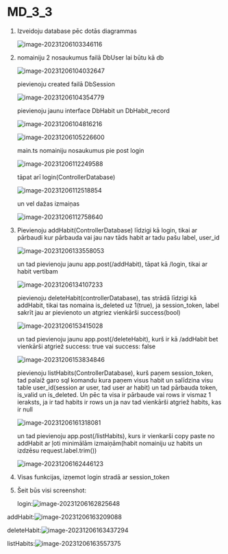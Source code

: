 # MD_3_3

1. Izveidoju database pēc dotās diagrammas 

   ![image-20231206103346116](https://s2.loli.net/2023/12/06/J1NIwZqo2Uyb57r.png)

2. nomainiju 2 nosaukumus failā DbUser lai būtu kā db

   ![image-20231206104032647](C:\Users\xnzza\AppData\Roaming\Typora\typora-user-images\image-20231206104032647.png)

   pievienoju created failā DbSession

   ![image-20231206104354779](C:\Users\xnzza\AppData\Roaming\Typora\typora-user-images\image-20231206104354779.png)

   pievienoju jaunu interface DbHabit un DbHabit_record

   ![image-20231206104816216](C:\Users\xnzza\AppData\Roaming\Typora\typora-user-images\image-20231206104816216.png)

   ![image-20231206105226600](C:\Users\xnzza\AppData\Roaming\Typora\typora-user-images\image-20231206105226600.png)

   

   main.ts nomainiju nosaukumus pie post login

   ![image-20231206112249588](C:\Users\xnzza\AppData\Roaming\Typora\typora-user-images\image-20231206112249588.png)

   tāpat arī login(ControllerDatabase)

   ![image-20231206112518854](C:\Users\xnzza\AppData\Roaming\Typora\typora-user-images\image-20231206112518854.png)

   un vel dažas izmaiņas

   ![image-20231206112758640](C:\Users\xnzza\AppData\Roaming\Typora\typora-user-images\image-20231206112758640.png)

3. Pievienoju addHabit(ControllerDatabase) līdzigi kā login, tikai ar pārbaudi kur pārbauda vai jau nav tāds habit ar tadu pašu label, user_id

   ![image-20231206133558053](C:\Users\xnzza\AppData\Roaming\Typora\typora-user-images\image-20231206133558053.png)

   un tad pievienoju jaunu app.post(/addHabit), tāpat kā /login, tikai ar habit vertibam

   ![image-20231206134107233](C:\Users\xnzza\AppData\Roaming\Typora\typora-user-images\image-20231206134107233.png)

   pievienoju deleteHabit(controllerDatabase), tas strādā līdzigi kā addHabit, tikai tas nomaina is_deleted uz 1(true), ja session_token, label sakrīt jau ar pievienoto un atgriez vienkārši success(bool)

   ![image-20231206153415028](C:\Users\xnzza\AppData\Roaming\Typora\typora-user-images\image-20231206153415028.png)

   un tad pievienoju jaunu app.post(/deleteHabit), kurš ir kā /addHabit bet vienkārši atgriež success: true vai success: false 

   ![image-20231206153834846](C:\Users\xnzza\AppData\Roaming\Typora\typora-user-images\image-20231206153834846.png)

   pievienoju listHabits(ControllerDatabase), kurš paņem session_token, tad palaiž garo sql komandu kura paņem visus habit un salīdzina visu table user_id(session ar user, tad user ar habit) un tad pārbauda token, is_valid un is_deleted. Un pēc ta visa ir pārbaude vai rows ir vismaz 1 ieraksts, ja ir tad habits ir rows un ja nav tad vienkārši atgriež habits, kas ir null

   ![image-20231206161318081](C:\Users\xnzza\AppData\Roaming\Typora\typora-user-images\image-20231206161318081.png)

   un tad pievienoju app.post(/listHabits), kurs ir vienkarši copy paste no addHabit ar ļoti minimālām izmaiņām(habit nomainiju uz habits un izdzēsu request.label.trim())

   ![image-20231206162446123](C:\Users\xnzza\AppData\Roaming\Typora\typora-user-images\image-20231206162446123.png)

4. Visas funkcijas, izņemot login stradā ar session_token

5. Šeit būs visi screenshot:

   login:![image-20231206162825648](C:\Users\xnzza\AppData\Roaming\Typora\typora-user-images\image-20231206162825648.png)

addHabit:![image-20231206163209088](C:\Users\xnzza\AppData\Roaming\Typora\typora-user-images\image-20231206163209088.png)

deleteHabit:![image-20231206163437294](C:\Users\xnzza\AppData\Roaming\Typora\typora-user-images\image-20231206163437294.png)

listHabits:![image-20231206163557375](C:\Users\xnzza\AppData\Roaming\Typora\typora-user-images\image-20231206163557375.png)
